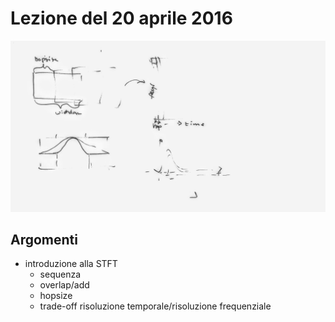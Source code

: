 # Lezione del 20 aprile 2016

![whiteboard](./BN_II_20160420.jpg)

## Argomenti

* introduzione alla STFT
  * sequenza
  * overlap/add
  * hopsize
  * trade-off risoluzione temporale/risoluzione frequenziale
